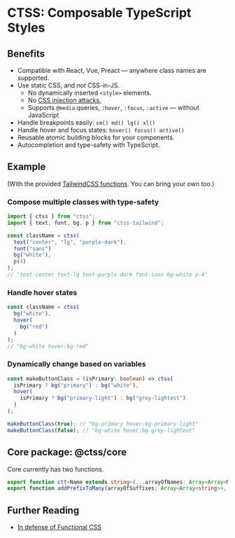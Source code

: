 # CTSS: Composable TypeScript Styles

## Benefits

- Compatible with React, Vue, Preact — anywhere class names are supported.
- Use static CSS, and _not_ CSS-in-JS.
  - No dynamically inserted `<style>` elements.
  - No [CSS injection attacks.](https://frontarm.com/james-k-nelson/how-can-i-use-css-in-js-securely/)
  - Supports `@media` queries, `:hover`, `:focus`, `:active` — without JavaScript
- Handle breakpoints easily: `sm() md() lg() xl()`
- Handle hover and focus states: `hover() focus() active()`
- Reusable atomic building blocks for your components.
- Autocompletion and type-safety with TypeScript.

## Example

(With the provided [TailwindCSS functions](https://github.com/RoyalIcing/ctss/blob/master/packages/tailwind/README.md). You can bring your own too.)

### Compose multiple classes with type-safety

```ts
import { ctss } from "ctss";
import { text, font, bg, p } from "ctss-tailwind";

const className = ctss(
  text("center", "lg", "purple-dark"),
  font("sans")
  bg("white"),
  p(4)
);
// "text-center text-lg text-purple-dark font-sans bg-white p-4"
```

### Handle hover states

```ts
const className = ctss(
  bg("white"),
  hover(
    bg("red")
  )
);
// "bg-white hover:bg-red"
```

### Dynamically change based on variables

```ts
const makeButtonClass = (isPrimary: boolean) => ctss(
  isPrimary ? bg("primary") : bg("white"),
  hover(
    isPrimary ? bg("primary-light") : bg("grey-lightest")
  )
);

makeButtonClass(true); // "bg-primary hover:bg-primary-light"
makeButtonClass(false); // "bg-white hover:bg-grey-lightest"
```


## Core package: @ctss/core

Core currently has two functions.

```ts
export function ctt<Name extends string>(...arrayOfNames: Array<Array<Name>>): string;
export function addPrefixToMany(arrayOfSuffixes: Array<Array<string>>, prefix: string): Array<string>;
```

## Further Reading

- [In defense of Functional CSS](https://www.mikecr.it/ramblings/functional-css/)